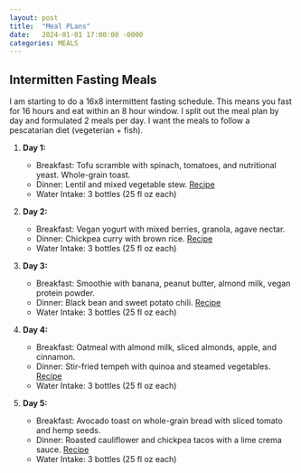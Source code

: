 ```yaml
---
layout: post
title:  "Meal PLans"
date:   2024-01-01 17:00:00 -0000
categories: MEALS
---
```


## Intermitten Fasting Meals
I am starting to do a 16x8 intermittent fasting schedule. This means you fast for 16 hours and eat within an 8 hour window. I split out the meal plan by day and formulated 2 meals per day. I want the meals to follow a pescatarian diet (vegeterian + fish). 

1. **Day 1:**
   - Breakfast: Tofu scramble with spinach, tomatoes, and nutritional yeast. Whole-grain toast.
   - Dinner: Lentil and mixed vegetable stew. [Recipe](https://minimalistbaker.com/lentil-mushroom-stew-over-mashed-potatoes/)
   - Water Intake: 3 bottles (25 fl oz each)

2. **Day 2:**
   - Breakfast: Vegan yogurt with mixed berries, granola, agave nectar.
   - Dinner: Chickpea curry with brown rice. [Recipe](https://hostthetoast.com/easy-chickpea-curry/)
   - Water Intake: 3 bottles (25 fl oz each)

3. **Day 3:**
   - Breakfast: Smoothie with banana, peanut butter, almond milk, vegan protein powder.
   - Dinner: Black bean and sweet potato chili. [Recipe](https://simple-veganista.com/sweet-potato-black-bean-chili/)
   - Water Intake: 3 bottles (25 fl oz each)

4. **Day 4:**
   - Breakfast: Oatmeal with almond milk, sliced almonds, apple, and cinnamon.
   - Dinner: Stir-fried tempeh with quinoa and steamed vegetables. [Recipe](https://kikkomanusa.com/homecooks/recipes/tempeh-quinoa-stir-fry/)
   - Water Intake: 3 bottles (25 fl oz each)

5. **Day 5:**
   - Breakfast: Avocado toast on whole-grain bread with sliced tomato and hemp seeds.
   - Dinner: Roasted cauliflower and chickpea tacos with a lime crema sauce. [Recipe](https://www.twopeasandtheirpod.com/roasted-cauliflower-and-chickpea-tacos/)
   - Water Intake: 3 bottles (25 fl oz each)
